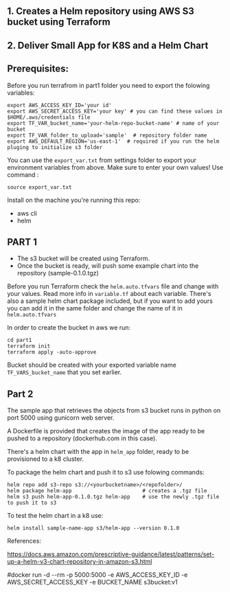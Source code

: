 ## 1. Creates a Helm repository using AWS S3 bucket using Terraform
## 2. Deliver Small App for K8S and a Helm Chart


## Prerequisites:

Before you run terrafrom in part1 folder you need to export the folowing variables:
```
export AWS_ACCESS_KEY_ID='your id'
export AWS_SECRET_ACCESS_KEY='your key' # you can find these values in $HOME/.aws/credentials file
export TF_VAR_bucket_name='your-helm-repo-bucket-name' # name of your bucket
export TF_VAR_folder_to_upload='sample'  # repository folder name
export AWS_DEFAULT_REGION='us-east-1'  # required if you run the helm pluging to initialize s3 folder
```
You can use the `export_var.txt` from settings folder to export your environment variables from above. Make sure to enter your own values! Use command :
```
source export_var.txt
```

Install on the machine you're running this repo:
- aws cli 
- helm

## PART 1

- The s3 bucket will be created using Terraform.
- Once the bucket is ready, will push some example chart into the repository (sample-0.1.0.tgz)

Before you run Terraform check the `helm.auto.tfvars` file and change with your values. Read more info in `variable.tf` about each variable.
There's also a sample helm chart package included, but if you want to add yours you can add it in the same folder and change the name of it in `helm.auto.tfvars`

In order to create the bucket in aws we run:
```
cd part1
terraform init
terraform apply -auto-approve
```
Bucket should be created with your exported variable name `TF_VARS_bucket_name` that you set earlier.


## Part 2

The sample app that retrieves the objects from s3 bucket runs in python on port 5000 using gunicorn web server.

A Dockerfile is provided that creates the image of the app ready to be pushed to a repository (dockerhub.com in this case).

There's a helm chart with the app in `helm_app` folder, ready to be provisioned to a k8 cluster.

To package the helm chart and push it to s3 use folowing commands:
```
helm repo add s3-repo s3://<yourbucketname>/<repofolder>/
helm package helm-app                       # creates a .tgz file
helm s3 push helm-app-0.1.0.tgz helm-app    # use the newly .tgz file to push it to s3
```
To test the helm chart in a k8 use:
```
helm install sample-name-app s3/helm-app --version 0.1.0
```

References:

https://docs.aws.amazon.com/prescriptive-guidance/latest/patterns/set-up-a-helm-v3-chart-repository-in-amazon-s3.html

#docker run -d --rm -p 5000:5000 -e AWS_ACCESS_KEY_ID -e AWS_SECRET_ACCESS_KEY -e BUCKET_NAME s3bucket:v1